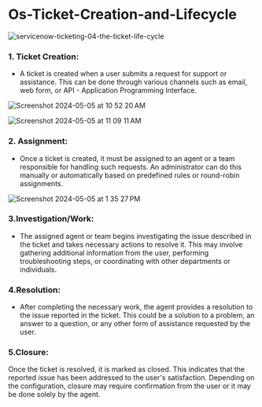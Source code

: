 <h1> Os-Ticket-Creation-and-Lifecycle</h1>

![servicenow-ticketing-04-the-ticket-life-cycle](https://github.com/G-Code6/osTicket-Ticket-Creation-and-Lifecycle/assets/163748328/a897236f-e9bd-4349-af14-be7a721147ff)

<h3>1. Ticket Creation:</h3> 

- A ticket is created when a user submits a request for support or assistance. This can be done through various channels such as email, web form, or API - Application Programming Interface.

![Screenshot 2024-05-05 at 10 52 20 AM](https://github.com/G-Code6/osTicket-Ticket-Creation-and-Lifecycle/assets/163748328/c7226ad1-884b-411b-96df-141b55373c4f)

![Screenshot 2024-05-05 at 11 09 11 AM](https://github.com/G-Code6/osTicket-Ticket-Creation-and-Lifecycle/assets/163748328/5e7af4c2-d18f-4016-b929-4b7b0cc41134)


<h3>2. Assignment:</h3>

- Once a ticket is created, it must be assigned to an agent or a team responsible for handling such requests. An administrator can do this manually or automatically based on predefined rules or round-robin assignments.

![Screenshot 2024-05-05 at 1 35 27 PM](https://github.com/G-Code6/osTicket-Ticket-Creation-and-Lifecycle/assets/163748328/50e0d90f-ea55-486a-9a27-5ea55d6269ee)


<h3>3.Investigation/Work:</h3>

- The assigned agent or team begins investigating the issue described in the ticket and takes necessary actions to resolve it. This may involve gathering additional information from the user, performing troubleshooting steps, or coordinating with other departments or individuals.


<h3>4.Resolution:</h3>

- After completing the necessary work, the agent provides a resolution to the issue reported in the ticket. This could be a solution to a problem, an answer to a question, or any other form of assistance requested by the user.

<h3>5.Closure:</h3>

Once the ticket is resolved, it is marked as closed. This indicates that the reported issue has been addressed to the user's satisfaction. Depending on the configuration, closure may require confirmation from the user or it may be done solely by the agent.



